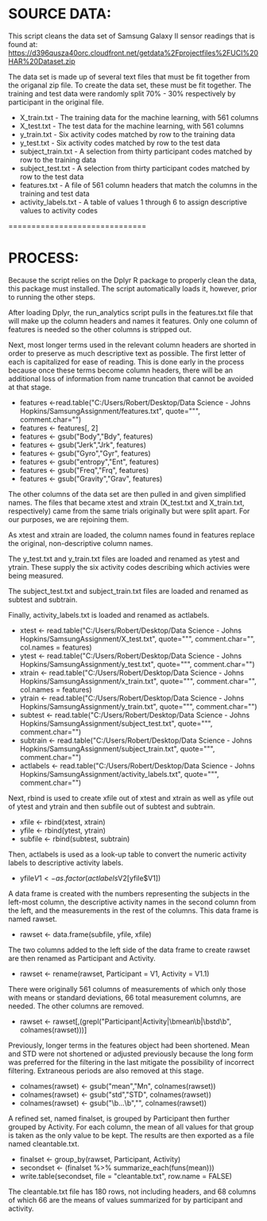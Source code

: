 # SOURCE DATA:

This script cleans the data set of Samsung Galaxy II sensor readings that is found at: 
https://d396qusza40orc.cloudfront.net/getdata%2Fprojectfiles%2FUCI%20HAR%20Dataset.zip 

The data set is made up of several text files that must be fit together from the origanal
zip file. To create the data set, these must be fit together. The training and test data 
were randomly split 70% - 30% respectively by participant in the original file.

- X_train.txt - The training data for the machine learning, with 561 columns
- X_test.txt - The test data for the machine learning, with 561 columns
- y_train.txt - Six activity codes matched by row to the training data
- y_test.txt - Six activity codes matched by row to the test data
- subject_train.txt - A selection from thirty participant codes matched by row to the training data
- subject_test.txt - A selection from thirty participant codes matched by row to the test data
- features.txt - A file of 561 column headers that match the columns in the training and test data
- activity_labels.txt - A table of values 1 through 6 to assign descriptive values to activity codes

==============================

# PROCESS:

Because the script relies on the Dplyr R package to properly clean the data, this package
must installed. The script automatically loads it, however, prior to running the other
steps.

After loading Dplyr, the run_analytics script pulls in the features.txt file that will make up the column headers 
and names it features. Only one column of features is needed so the other columns is stripped
out. 

Next, most longer terms used in the relevant column headers are shorted in order to
preserve as much descriptive text as possible. The first letter of each is capitalized
for ease of reading. This is done early in the process because once these terms 
become column headers, there will be an additional loss of information from name 
truncation that cannot be avoided at that stage. 

- features <-read.table("C:/Users/Robert/Desktop/Data Science - Johns Hopkins/SamsungAssignment/features.txt", quote="\"", comment.char="")
- features <- features[, 2]
- features <- gsub("Body","Bdy", features)
- features <- gsub("Jerk","Jrk", features)
- features <- gsub("Gyro","Gyr", features)
- features <- gsub("entropy","Ent", features)
- features <- gsub("Freq","Frq", features)
- features <- gsub("Gravity","Grav", features)

The other columns of the data set are then pulled in and given simplified names. The
files that became xtest and xtrain (X_test.txt and X_train.txt, respectively) came from
the same trials originally but were split apart. For our purposes, we are rejoining them.

As xtest and xtrain are loaded, the column names found in features replace the original,
non-descriptive column names. 

The y_test.txt and y_train.txt files are loaded and renamed as ytest and ytrain. These 
supply the six activity codes describing which activies were being measured.

The subject_test.txt and subject_train.txt files are loaded and renamed as subtest and 
subtrain.

Finally, activity_labels.txt is loaded and renamed as actlabels.

- xtest <- read.table("C:/Users/Robert/Desktop/Data Science - Johns Hopkins/SamsungAssignment/X_test.txt", quote="\"", comment.char="", col.names = features)
- ytest <- read.table("C:/Users/Robert/Desktop/Data Science - Johns Hopkins/SamsungAssignment/y_test.txt", quote="\"", comment.char="")
- xtrain <- read.table("C:/Users/Robert/Desktop/Data Science - Johns Hopkins/SamsungAssignment/x_train.txt", quote="\"", comment.char="", col.names = features)
- ytrain <- read.table("C:/Users/Robert/Desktop/Data Science - Johns Hopkins/SamsungAssignment/y_train.txt", quote="\"", comment.char="")
- subtest <- read.table("C:/Users/Robert/Desktop/Data Science - Johns Hopkins/SamsungAssignment/subject_test.txt", quote="\"", comment.char="")
- subtrain <- read.table("C:/Users/Robert/Desktop/Data Science - Johns Hopkins/SamsungAssignment/subject_train.txt", quote="\"", comment.char="")
- actlabels <- read.table("C:/Users/Robert/Desktop/Data Science - Johns Hopkins/SamsungAssignment/activity_labels.txt", quote="\"", comment.char="")

Next, rbind is used to create xfile out of xtest and xtrain as well as yfile out of 
ytest and ytrain and then subfile out of subtest and subtrain.

- xfile <- rbind(xtest, xtrain)
- yfile <- rbind(ytest, ytrain)
- subfile <- rbind(subtest, subtrain)

Then, actlabels is used as a look-up table to convert the numeric activity labels to
descriptive activity labels.

- yfile$V1 <- as.factor(actlabels$V2[yfile$V1])

A data frame is created with the numbers representing the subjects in the left-most
column, the descriptive activity names in the second column from the left, and the
measurements in the rest of the columns. This data frame is named rawset.

- rawset <- data.frame(subfile, yfile, xfile)

The two columns added to the left side of the data frame to create rawset are then 
renamed as Participant and Activity.

- rawset <- rename(rawset, Participant = V1, Activity = V1.1)

There were originally 561 columns of measurements of which only those with means or 
standard deviations, 66 total measurement columns, are needed. The other columns are
removed.

- rawset <- rawset[,(grepl("Participant|Activity|\\bmean\\b|\\bstd\\b", colnames(rawset)))]

Previously, longer terms in the features object had been shortened. Mean and STD
were not shortened or adjusted previously because the long form was preferred for the 
filtering in the last mitigate the possibility of incorrect filtering. Extraneous
periods are also removed at this stage.

- colnames(rawset) <- gsub("mean","Mn", colnames(rawset))
- colnames(rawset) <- gsub("std","STD", colnames(rawset))
- colnames(rawset) <- gsub("\\b...\\b","", colnames(rawset))

A refined set, named finalset, is grouped by Participant then further grouped by
Activity. For each column, the mean of all values for that group is taken as the only
value to be kept. The results are then exported as a file named cleantable.txt.

- finalset <- group_by(rawset, Participant, Activity)
- secondset <- (finalset %>% summarize_each(funs(mean)))
- write.table(secondset, file = "cleantable.txt", row.name = FALSE)

The cleantable.txt file has 180 rows, not including headers, and 68 columns of which 66 are
the means of values summarized for by participant and activity.